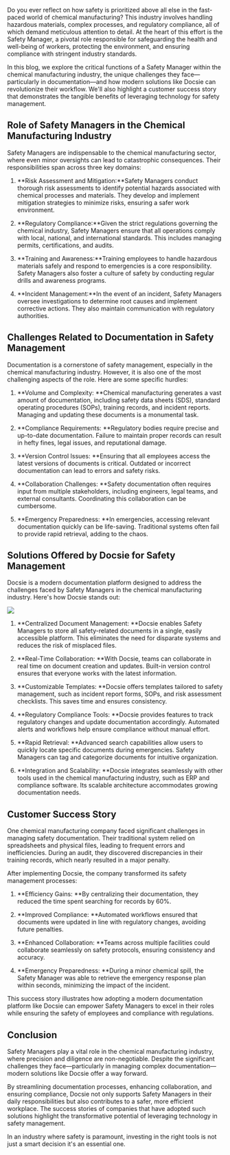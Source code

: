 Do you ever reflect on how safety is prioritized above all else in the fast-paced world of chemical manufacturing? This industry involves handling hazardous materials, complex processes, and regulatory compliance, all of which demand meticulous attention to detail. At the heart of this effort is the Safety Manager, a pivotal role responsible for safeguarding the health and well-being of workers, protecting the environment, and ensuring compliance with stringent industry standards.

In this blog, we explore the critical functions of a Safety Manager within the chemical manufacturing industry, the unique challenges they face—particularly in documentation—and how modern solutions like Docsie can revolutionize their workflow. We'll also highlight a customer success story that demonstrates the tangible benefits of leveraging technology for safety management.

## Role of Safety Managers in the Chemical Manufacturing Industry

Safety Managers are indispensable to the chemical manufacturing sector, where even minor oversights can lead to catastrophic consequences. Their responsibilities span across three key domains:

1. **Risk Assessment and Mitigation:**Safety Managers conduct thorough risk assessments to identify potential hazards associated with chemical processes and materials. They develop and implement mitigation strategies to minimize risks, ensuring a safer work environment.

2. **Regulatory Compliance:**Given the strict regulations governing the chemical industry, Safety Managers ensure that all operations comply with local, national, and international standards. This includes managing permits, certifications, and audits.

3. **Training and Awareness:**Training employees to handle hazardous materials safely and respond to emergencies is a core responsibility. Safety Managers also foster a culture of safety by conducting regular drills and awareness programs.

4. **Incident Management:**In the event of an incident, Safety Managers oversee investigations to determine root causes and implement corrective actions. They also maintain communication with regulatory authorities.

## Challenges Related to Documentation in Safety Management

Documentation is a cornerstone of safety management, especially in the chemical manufacturing industry. However, it is also one of the most challenging aspects of the role. Here are some specific hurdles:

1. **Volume and Complexity: **Chemical manufacturing generates a vast amount of documentation, including safety data sheets (SDS), standard operating procedures (SOPs), training records, and incident reports. Managing and updating these documents is a monumental task.

2. **Compliance Requirements: **Regulatory bodies require precise and up-to-date documentation. Failure to maintain proper records can result in hefty fines, legal issues, and reputational damage.

3. **Version Control Issues: **Ensuring that all employees access the latest versions of documents is critical. Outdated or incorrect documentation can lead to errors and safety risks.

4. **Collaboration Challenges: **Safety documentation often requires input from multiple stakeholders, including engineers, legal teams, and external consultants. Coordinating this collaboration can be cumbersome.

5. **Emergency Preparedness: **In emergencies, accessing relevant documentation quickly can be life-saving. Traditional systems often fail to provide rapid retrieval, adding to the chaos.

## Solutions Offered by Docsie for Safety Management

Docsie is a modern documentation platform designed to address the challenges faced by Safety Managers in the chemical manufacturing industry. Here's how Docsie stands out:

![](https://cdn.docsie.io/workspace_PxAvC1Uenuc7ad6H3/doc_wn84Jkoc6hIMTO2eE/file_XE9A0ZiXYWRebMpME/image_4d67d10a-bea3-f4ec-c7ae-35d74bce7fff.jpg)

1. **Centralized Document Management: **Docsie enables Safety Managers to store all safety-related documents in a single, easily accessible platform. This eliminates the need for disparate systems and reduces the risk of misplaced files.

2. **Real-Time Collaboration: **With Docsie, teams can collaborate in real time on document creation and updates. Built-in version control ensures that everyone works with the latest information.

3. **Customizable Templates: **Docsie offers templates tailored to safety management, such as incident report forms, SOPs, and risk assessment checklists. This saves time and ensures consistency.

4. **Regulatory Compliance Tools: **Docsie provides features to track regulatory changes and update documentation accordingly. Automated alerts and workflows help ensure compliance without manual effort.

5. **Rapid Retrieval: **Advanced search capabilities allow users to quickly locate specific documents during emergencies. Safety Managers can tag and categorize documents for intuitive organization.

6. **Integration and Scalability: **Docsie integrates seamlessly with other tools used in the chemical manufacturing industry, such as ERP and compliance software. Its scalable architecture accommodates growing documentation needs.

## Customer Success Story

One chemical manufacturing company faced significant challenges in managing safety documentation. Their traditional system relied on spreadsheets and physical files, leading to frequent errors and inefficiencies. During an audit, they discovered discrepancies in their training records, which nearly resulted in a major penalty.

After implementing Docsie, the company transformed its safety management processes:

1. **Efficiency Gains: **By centralizing their documentation, they reduced the time spent searching for records by 60%.

2. **Improved Compliance: **Automated workflows ensured that documents were updated in line with regulatory changes, avoiding future penalties.

3. **Enhanced Collaboration: **Teams across multiple facilities could collaborate seamlessly on safety protocols, ensuring consistency and accuracy.

4. **Emergency Preparedness: **During a minor chemical spill, the Safety Manager was able to retrieve the emergency response plan within seconds, minimizing the impact of the incident.

This success story illustrates how adopting a modern documentation platform like Docsie can empower Safety Managers to excel in their roles while ensuring the safety of employees and compliance with regulations.

## Conclusion

Safety Managers play a vital role in the chemical manufacturing industry, where precision and diligence are non-negotiable. Despite the significant challenges they face—particularly in managing complex documentation—modern solutions like Docsie offer a way forward.

By streamlining documentation processes, enhancing collaboration, and ensuring compliance, Docsie not only supports Safety Managers in their daily responsibilities but also contributes to a safer, more efficient workplace. The success stories of companies that have adopted such solutions highlight the transformative potential of leveraging technology in safety management.

In an industry where safety is paramount, investing in the right tools is not just a smart decision it's an essential one.